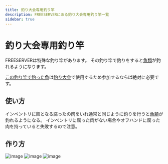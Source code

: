 ```yaml
---
title: 釣り大会専用釣り竿
description: FREESERVERにある釣り大会専用釣り竿一覧
sidebar: true
---
```


# 釣り大会専用釣り竿

FREESERVERは特殊な釣り竿があります。
その釣り竿で釣りをすると[魚類](/item/addfish)が釣れるようになります。

[この釣り竿で釣った魚](/item/addfish)は[釣り大会](/event/fishcontest)で使用するため参加するならば絶対に必要です。

## 使い方

インベントリに餌となる腐ったの肉をいれ通常と同じように釣りを行うと[魚類](/item/addfish)が釣れるようになる。
インベントリに腐った肉がない場合やオフハンドに腐った肉を持っていると失敗するので注意。

## 作り方

![image](https://user-images.githubusercontent.com/64903817/118066960-9214a100-b3da-11eb-8f65-83b9da2f30f6.png)
![image](https://user-images.githubusercontent.com/64903817/118066991-a35dad80-b3da-11eb-9e77-713344d952b1.png)
![image](https://user-images.githubusercontent.com/64903817/118066997-a6f13480-b3da-11eb-8e96-679cb4a820e9.png)
